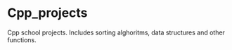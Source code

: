 # Cpp_projects
 Cpp school projects. Includes sorting alghoritms, data structures and other functions.
